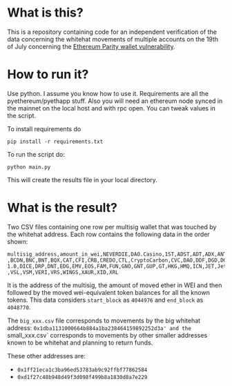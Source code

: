 # What is this?

This is a repository containing code for an independent verification of the data concerning the whitehat movements of multiple accounts on the 19th of July concerning the [Ethereum Parity wallet vulnerability](https://www.reddit.com/r/ethereum/comments/6obofq/a_modified_version_of_a_common_multisig_had_a/).

# How to run it?

Use python. I assume you know how to use it. Requirements are all the pyethereum/pyethapp stuff. Also you will need an ethereum node synced in the mainnet on the local host and with rpc open. You can tweak values in the script.

To install requirements do

`pip install -r requirements.txt`

To run the script do:

`python main.py`

This will create the results file in your local directory.

# What is the result?

Two CSV files containing one row per multisig wallet that was touched by the whitehat address. Each row contains the following data in the order shown:
```
multisig_address,amount_in_wei,NEVERDIE,DAO.Casino,1ST,ADST,ADT,ADX,ANT,ARC,BAT,BeerCoin  ,BCDN,BNC,BNT,BQX,CAT,CFI,CRB,CREDO,CTL,CryptoCarbon,CVC,DAO,DDF,DGD,DGX 1.0,DICE,DRP,DNT,EDG,EMV,EOS,FAM,FUN,GNO,GNT,GUP,GT,HKG,HMQ,ICN,JET,JetCoins,LUN,MCAP,MCO,MGO,MDA,MIT,MKR,MLN,MNE,MSP,MTL,MYST,NET,NMR,NxC,OAX,OMG,PAY,PLBT,PTOY,PLU,QAU,QRL,REP,RLC,RLT,ROUND,SGEL,SGT,SHIT,SKIN,SKO1,SNGLS,SNM,SNT,SRC,STORJ,SWT,SNC,TaaS,TFL,TIME,TIX,TKN,TRST,Unicorn  ,VSL,VSM,VERI,VRS,WINGS,XAUR,XID,XRL
```

It is the address of the multisig, the amount of moved ether in WEI and then followed by the moved wei-equivalent token balances for all the known tokens. This data considers `start_block` as `4044976` and `end_block` as `4048770`.


The `big_xxx.csv` file corresponds to movements by the big whitehat address: `0x1dba1131000664b884a1ba238464159892252d3a' and the `small_xxx.csv` corresponds to movements by other smaller addresses known to be whitehat and planning to return funds.

These other addresses are:

- `0x1ff21eca1c3ba96ed53783ab9c92ffbf77862584`
- `0xd1f27c48b948d49f3d098f499b8a1830d8a7e229`
